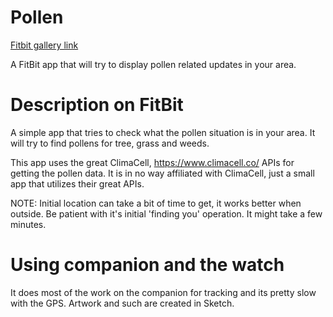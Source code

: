 # Pollen


[Fitbit gallery link](https://gallery.fitbit.com/details/0aca251a-b8cc-42a2-9b9a-294d6a2d6f93)

A FitBit app that will try to display pollen related updates in your area.

# Description on FitBit
A simple app that tries to check what the pollen situation is in your area. It will try to find pollens for tree, grass and weeds.

This app uses the great ClimaCell, https://www.climacell.co/ APIs for getting the pollen data. It is in no way affiliated with ClimaCell, just a small app that utilizes their great APIs.

NOTE: Initial location can take a bit of time to get, it works better when outside. Be patient with it's initial 'finding you' operation. It might take a few minutes.

# Using companion and the watch
It does most of the work on the companion for tracking and its pretty slow with the GPS. Artwork and such are created in Sketch.


